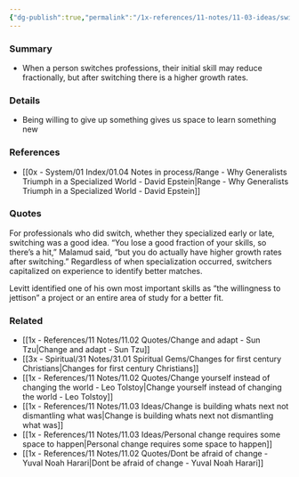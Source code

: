 ```yaml
---
{"dg-publish":true,"permalink":"/1x-references/11-notes/11-03-ideas/switching-trades-or-specialities-has-a-clear-benefit/","title":"Switching trades or specialities has a clear benefit"}
---
```



### Summary
- When a person switches professions, their initial skill may reduce fractionally, but after switching there is a higher growth rates.

### Details
- Being willing to give up something gives us space to learn something new

### References
- [[0x - System/01 Index/01.04 Notes in process/Range - Why Generalists Triumph in a Specialized World - David Epstein\|Range - Why Generalists Triumph in a Specialized World - David Epstein]]

### Quotes
For professionals who did switch, whether they specialized early or late, switching was a good idea. “You lose a good fraction of your skills, so there’s a hit,” Malamud said, “but you do actually have higher growth rates after switching.” Regardless of when specialization occurred, switchers capitalized on experience to identify better matches.

Levitt identified one of his own most important skills as “the willingness to jettison” a project or an entire area of study for a better fit.

### Related
- [[1x - References/11 Notes/11.02 Quotes/Change and adapt - Sun Tzu\|Change and adapt - Sun Tzu]]
- [[3x - Spiritual/31 Notes/31.01 Spiritual Gems/Changes for first century Christians\|Changes for first century Christians]]
- [[1x - References/11 Notes/11.02 Quotes/Change yourself instead of changing the world - Leo Tolstoy\|Change yourself instead of changing the world - Leo Tolstoy]]
- [[1x - References/11 Notes/11.03 Ideas/Change is building whats next not dismantling what was\|Change is building whats next not dismantling what was]]
- [[1x - References/11 Notes/11.03 Ideas/Personal change requires some space to happen\|Personal change requires some space to happen]]
- [[1x - References/11 Notes/11.02 Quotes/Dont be afraid of change - Yuval Noah Harari\|Dont be afraid of change - Yuval Noah Harari]]